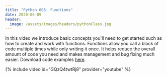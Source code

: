 ```yaml
---
title: "Python 005: Functions"
date: 2020-06-09
header:
  image: /assets/images/headers/pythonClass.jpg
---
```


In this video we introduce basic concepts you'll need to get started such as how to create and work with functions. Functions allow you call a block of code multiple times while only writing it once. It helps reduce the overall amount of code you need and makes management and bug fixing much easier. Download code examples [here](https://github.com/jijames/LearnPythonProgramming).

{% include video id="GQzQ4twtRj8" provider="youtube" %}
